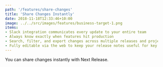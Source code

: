 ```yaml
---
path: '/features/share-changes'
title: 'Share Changes Instantly'
date: 2018-11-18T12:33:46+10:00
image: ../../src/images/features/business-target-1.png
items:
- Slack integration communicates every update to your entire team
- Always know exactly when features hit production
- Search, filter, and export changes across multiple releases and projects without breaking a sweat
- Fully editable via the web to keep your release notes useful for key stakeholders
---
```


You can share changes instantly with Next Release.